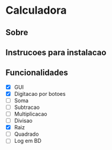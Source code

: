 # Calculadora


## Sobre


## Instrucoes para instalacao


## Funcionalidades

- [x] GUI
- [x] Digitacao por botoes
- [ ] Soma
- [ ] Subtracao
- [ ] Multiplicacao
- [ ] Divisao
- [x] Raiz
- [ ] Quadrado
- [ ] Log em BD